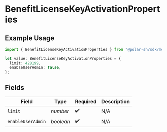 # BenefitLicenseKeyActivationProperties

## Example Usage

```typescript
import { BenefitLicenseKeyActivationProperties } from "@polar-sh/sdk/models/components";

let value: BenefitLicenseKeyActivationProperties = {
  limit: 428199,
  enableUserAdmin: false,
};
```

## Fields

| Field              | Type               | Required           | Description        |
| ------------------ | ------------------ | ------------------ | ------------------ |
| `limit`            | *number*           | :heavy_check_mark: | N/A                |
| `enableUserAdmin`  | *boolean*          | :heavy_check_mark: | N/A                |